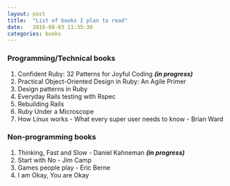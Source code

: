 ```yaml
---
layout: post
title:  "List of books I plan to read"
date:   2016-08-03 11:35:38
categories: books
---
```

### Programming/Technical books
1. Confident Ruby: 32 Patterns for Joyful Coding ***(in progress)***
2. Practical Object-Oriented Design in Ruby: An Agile Primer
3. Design patterns in Ruby
4. Everyday Rails testing with Rspec
5. Rebuilding Rails
6. Ruby Under a Microscope
7. How Linux works - What every super user needs to know - Brian Ward


### Non-programming books
1. Thinking, Fast and Slow - Daniel Kahneman ***(in progress)***
2. Start with No - Jim Camp
3. Games people play - Eric Berne
4. I am Okay, You are Okay
